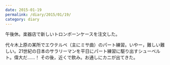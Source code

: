 ```yaml
---
date: 2015-01-19
permalink: /diary/2015/01/19/
category: diary
---
```


午後休。楽器店で新しいトロンボーンケースを注文した。

代々木上原の某所でエウテルペ（主にミサ曲）のパート練習。いやー，難しい難しい。21世紀の日本のサラリーマンを平日にパート練習に駆り出すシューベルト。偉大だ……！ その後，近くで飲み。お通しにカニが出てきた。